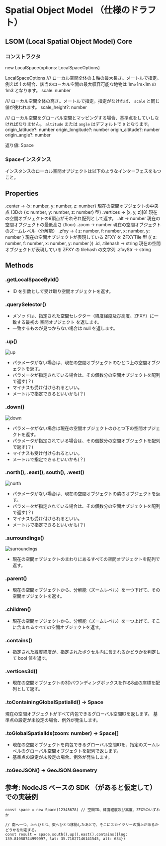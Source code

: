 # Spatial Object Model （仕様のドラフト）

## LSOM (Local Spatial Object Model) Core

### コンストラクタ

new  LocalSpace(options: LocalSpaceOptions)

LocalSpaceOptions
/// ローカル空間全体の１軸の最大長さ。メートルで指定。例えば 1 の場合、該当のローカル空間の最大収容可能な地物は 1m×1m×1m の 1m3 となります。
scale: number

/// ローカル空間全体の高さ。メートルで指定。指定がなければ、 `scale` と同じ値が使われます。
scale_height?: number

/// ローカル空間をグローバル空間とマッピングする場合、基準点をしていしなければなりません。 `altitude` または `angle` はデフォルトで `0` となります。
origin_latitude?: number
origin_longitude?: number
origin_altitude?: number
origin_angle?: number

返り値: Space


### Spaceインスタンス

インスタンスのローカル空間オブジェクトは以下のようなインターフェスをもつこと。


## Properties

.center -> {x: number, y: number, z: number}
現在の空間オブジェクトの中央点 (3Dの {x: number, y: number, z: number} 型)
.vertices -> [x, y, z][8]
現在の空間オブジェクトの8頂点がそれぞれ配列として返す。
.alt -> number
現在の空間オブジェクトの最低高さ (floor)
.zoom -> number
現在の空間オブジェクトのズームレベル（分解能）
.zfxy -> { z: number, f: number, x: number, y: number }
現在の空間オブジェクトが表現している ZFXY を ZFXYTile 型 ({ z: number, f: number, x: number, y: number })
.id, .tilehash -> string
現在の空間オブジェクトが表現している ZFXY の tilehash の文字列
.zfxyStr -> string



## Methods

### .getLocalSpaceById()

* ID を引数として受け取り空間オブジェクトを返す。

### .querySelector()

- メソッドは、指定された空間セレクター（緯度経度及び高度、ZFXY）に一致する最初の 空間オブジェクト を返します。
- 一致するものが見つからない場合は null を返します。

### .up()

![up](https://user-images.githubusercontent.com/309946/168220328-47e09300-c4dc-4ad1-adae-2cb17aff23ab.png)

* パラメータがない場合は、現在の空間オブジェクトのひとつ上の空間オブジェクトを返す。
* パラメータが指定されている場合は、その個数分の空間オブジェクトを配列で返す(？)
* マイナスも受け付けられるといい。
* メートルで指定できるといいかも(？)

### .down()

![down](https://user-images.githubusercontent.com/309946/168220818-f89a73b1-b99c-462d-9fcb-5eae0eac03eb.png)

* パラメータがない場合は現在の空間オブジェクトのひとつ下の空間オブジェクトを返す。
* パラメータが指定されている場合は、その個数分の空間オブジェクトを配列で返す(？)
* マイナスも受け付けられるといい。
* メートルで指定できるといいかも(？)

### .north(), .east(), south(), .west()

![north](https://user-images.githubusercontent.com/309946/168221234-b03809ef-6c69-442b-98d3-583b4391108e.png)

* パラメータがない場合は、現在の空間オブジェクトの隣のオブジェクトを返す。
* パラメータが指定されている場合は、その個数分の空間オブジェクトを配列で返す(？)
* マイナスも受け付けられるといい。
* メートルで指定できるといいかも(？)

### .surroundings()

![surroundings](https://user-images.githubusercontent.com/309946/168221371-b1ec30c7-f501-4a6b-ad64-5a6345fb9665.png)

* 現在の空間オブジェクトのまわりにあるすべての空間オブジェクトを配列で返す。

### .parent()

* 現在の空間オブジェクトから、分解能（ズームレベル）を一つ下げて、その空間オブジェクトを返す。

### .children()

* 現在の空間オブジェクトから、分解能（ズームレベル）を一つ上げて、そこに含まれるすべての空間オブジェクトを返す。

### .contains()

* 指定された緯度経度が、指定されたボクセル内に含まれるかどうかを判定して bool 値を返す。

### .vertices3d()

* 現在の空間オブジェクトの3Dバウンディングボックスを作る8点の座標を配列として返す。

### .toContainingGlobalSpatialId() -> Space
現在の空間オブジェクトがすべて内包できるグローバル空間IDを返します。
基準点の設定が未設定の場合、例外が発生します。

### .toGlobalSpatialIds(zoom: number) -> Space[]
* 現在の空間オブジェクトを内包できるグローバル空間IDを、指定のズームレベルのグローバル空間オブジェクトを配列で返します。
* 基準点の設定が未設定の場合、例外が発生します。

### .toGeoJSON() -> GeoJSON.Geometry

## 参考: NodeJS ベースの SDK （があると仮定して）での実装例

```node
const space = new Space(12345678) // 空間ID、緯度経度及び高度、ZFXYのいずれか

// 南へ一つ、上へひとつ、東へひとつ移動したあとで、そこにスカイツリーの頂上があるかどうかを判定する。
const result = space.south().up().east().contains({lng: 139.81088744999997, lat: 35.71027146141545, alt: 634})
```
